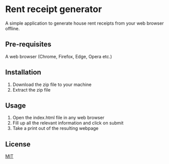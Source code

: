 # Rent receipt generator
A simple application to generate house rent receipts from your web browser offline.

## Pre-requisites
A web browser (Chrome, Firefox, Edge, Opera etc.)

## Installation
1. Download the zip file to your machine
2. Extract the zip file

## Usage
1. Open the index.html file in any web browser
2. Fill up all the relevant information and click on submit
3. Take a print out of the resulting webpage

## License
[MIT](https://opensource.org/licenses/MIT)
